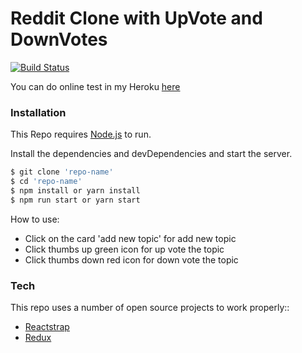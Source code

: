 # Reddit Clone with UpVote and DownVotes

[![Build Status](https://travis-ci.org/joemccann/dillinger.svg?branch=master)](https://travis-ci.org/joemccann/dillinger)

You can do online test in my Heroku [here](#)

### Installation

This Repo requires [Node.js](https://nodejs.org/) to run.

Install the dependencies and devDependencies and start the server.

```sh
$ git clone 'repo-name'
$ cd 'repo-name'
$ npm install or yarn install
$ npm run start or yarn start
```

How to use:
  - Click on the card 'add new topic' for add new topic
  - Click thumbs up green icon for up vote the topic
  - Click thumbs down red icon for down vote the topic

### Tech

This repo uses a number of open source projects to work properly::

* [Reactstrap](http://reactstrap.github.io/)
* [Redux](https://github.com/reduxjs/redux)
